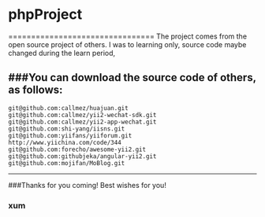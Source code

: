 # phpProject					 
================================
The project comes from the open source project of others.
I was to learning only, source code maybe changed during the learn period,

###You can download the source code of others, as follows:
-------------------
    git@github.com:callmez/huajuan.git
    git@github.com:callmez/yii2-wechat-sdk.git
    git@github.com:callmez/yii2-app-wechat.git
	git@github.com:shi-yang/iisns.git
	git@github.com:yiifans/yiiforum.git
	http://www.yiichina.com/code/344
	git@github.com:forecho/awesome-yii2.git
	git@github.com:githubjeka/angular-yii2.git
    git@github.com:mojifan/MoBlog.git
------------------- 
###Thanks for you coming! Best wishes for you!
### xum
